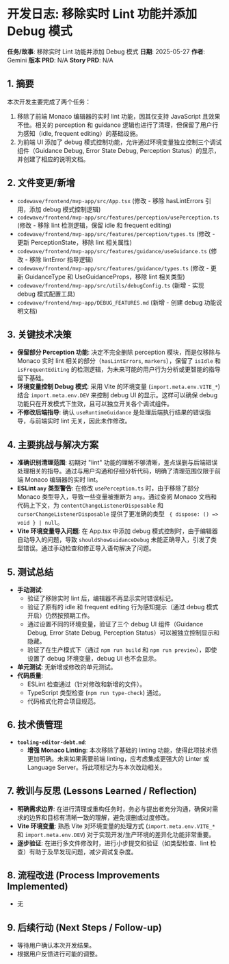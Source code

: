 # 开发日志: 移除实时 Lint 功能并添加 Debug 模式

**任务/故事**: 移除实时 Lint 功能并添加 Debug 模式
**日期**: 2025-05-27
**作者**: Gemini
**版本 PRD**: N/A
**Story PRD**: N/A

## 1. 摘要
本次开发主要完成了两个任务：
1.  移除了前端 Monaco 编辑器的实时 lint 功能，因其仅支持 JavaScript 且效果不佳。相关的 perception 和 guidance 逻辑也进行了清理，但保留了用户行为感知（idle, frequent editing）的基础设施。
2.  为前端 UI 添加了 debug 模式控制功能，允许通过环境变量独立控制三个调试组件（Guidance Debug, Error State Debug, Perception Status）的显示，并创建了相应的说明文档。

## 2. 文件变更/新增
*   `codewave/frontend/mvp-app/src/App.tsx` (修改 - 移除 hasLintErrors 引用，添加 debug 模式控制逻辑)
*   `codewave/frontend/mvp-app/src/features/perception/usePerception.ts` (修改 - 移除 lint 检测逻辑，保留 idle 和 frequent editing)
*   `codewave/frontend/mvp-app/src/features/perception/types.ts` (修改 - 更新 PerceptionState，移除 lint 相关属性)
*   `codewave/frontend/mvp-app/src/features/guidance/useGuidance.ts` (修改 - 移除 lintError 指导逻辑)
*   `codewave/frontend/mvp-app/src/features/guidance/types.ts` (修改 - 更新 GuidanceType 和 UseGuidanceProps，移除 lint 相关类型)
*   `codewave/frontend/mvp-app/src/utils/debugConfig.ts` (新增 - 实现 debug 模式配置工具)
*   `codewave/frontend/mvp-app/DEBUG_FEATURES.md` (新增 - 创建 debug 功能说明文档)

## 3. 关键技术决策
*   **保留部分 Perception 功能**: 决定不完全删除 perception 模块，而是仅移除与 Monaco 实时 lint 相关的部分（`hasLintErrors`, `markers`），保留了 `isIdle` 和 `isFrequentEditing` 的检测逻辑，为未来可能的用户行为分析或更智能的指导留下基础。
*   **环境变量控制 Debug 模式**: 采用 Vite 的环境变量 (`import.meta.env.VITE_*`) 结合 `import.meta.env.DEV` 来控制 debug UI 的显示。这样可以确保 debug 功能只在开发模式下生效，且可以独立开关各个调试组件。
*   **不修改后端指导**: 确认 `useRuntimeGuidance` 是处理后端执行结果的错误指导，与前端实时 lint 无关，因此未作修改。

## 4. 主要挑战与解决方案
*   **准确识别清理范围**: 初期对 "lint" 功能的理解不够清晰，差点误删与后端错误处理相关的指导。通过与用户沟通和仔细分析代码，明确了清理范围仅限于前端 Monaco 编辑器的实时 lint。
*   **ESLint `any` 类型警告**: 在修改 `usePerception.ts` 时，由于移除了部分 Monaco 类型导入，导致一些变量被推断为 `any`。通过查阅 Monaco 文档和代码上下文，为 `contentChangeListenerDisposable` 和 `cursorChangeListenerDisposable` 提供了更准确的类型 ` { dispose: () => void } | null`。
*   **Vite 环境变量导入问题**: 在 App.tsx 中添加 debug 模式控制时，由于编辑器自动导入的问题，导致 `shouldShowGuidanceDebug` 未能正确导入，引发了类型错误。通过手动检查和修正导入语句解决了问题。

## 5. 测试总结
*   **手动测试**:
    *   验证了移除实时 lint 后，编辑器不再显示实时错误标记。
    *   验证了原有的 idle 和 frequent editing 行为感知提示（通过 debug 模式开启）仍然按预期工作。
    *   通过设置不同的环境变量，验证了三个 debug UI 组件（Guidance Debug, Error State Debug, Perception Status）可以被独立控制显示和隐藏。
    *   验证了在生产模式下（通过 `npm run build` 和 `npm run preview`），即使设置了 debug 环境变量，debug UI 也不会显示。
*   **单元测试**: 无新增或修改的单元测试。
*   **代码质量**:
    *   ESLint 检查通过（针对修改和新增的文件）。
    *   TypeScript 类型检查 (`npm run type-check`) 通过。
    *   代码格式化符合项目规范。

## 6. 技术债管理
*   **`tooling-editor-debt.md`**:
    *   **增强 Monaco Linting**: 本次移除了基础的 linting 功能，使得此项技术债更加明确。未来如果需要前端 linting，应考虑集成更强大的 Linter 或 Language Server。将此项标记为与本次改动相关。

## 7. 教训与反思 (Lessons Learned / Reflection)
*   **明确需求边界**: 在进行清理或重构任务时，务必与提出者充分沟通，确保对需求的边界和目标有清晰一致的理解，避免误删或过度修改。
*   **Vite 环境变量**: 熟悉 Vite 对环境变量的处理方式 (`import.meta.env.VITE_*` 和 `import.meta.env.DEV`) 对于实现开发/生产环境的差异化功能非常重要。
*   **逐步验证**: 在进行多文件修改时，进行小步提交和验证（如类型检查、lint 检查）有助于及早发现问题，减少调试复杂度。

## 8. 流程改进 (Process Improvements Implemented)
*   无

## 9. 后续行动 (Next Steps / Follow-up)
*   等待用户确认本次开发结果。
*   根据用户反馈进行可能的调整。 